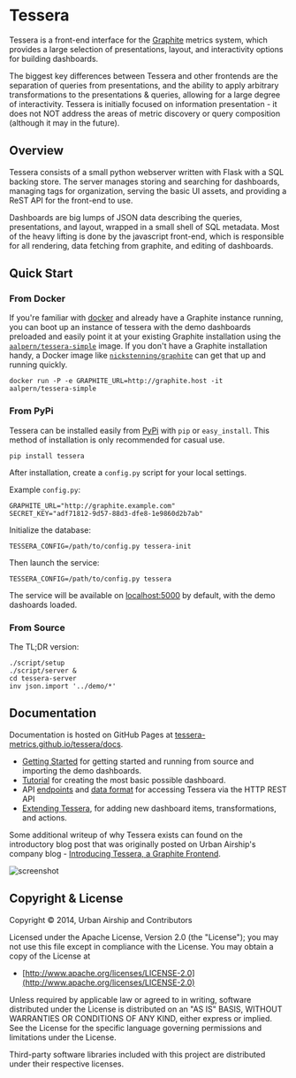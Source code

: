 # Tessera

Tessera is a front-end interface for the [Graphite](http://graphite.readthedocs.org/en/latest/) metrics system, which provides a large selection of presentations, layout, and interactivity options for building dashboards.

The biggest key differences between Tessera and other frontends are the separation of queries from presentations, and the ability to apply arbitrary transformations to the presentations & queries, allowing for a large degree of interactivity. Tessera is initially focused on information presentation - it does not NOT address the areas of metric discovery or query composition (although it may in the future).

## Overview

Tessera consists of a small python webserver written with Flask with a SQL backing store. The server manages storing and searching for dashboards, managing tags for organization, serving the basic UI assets, and providing a ReST API for the front-end to use.

Dashboards are big lumps of JSON data describing the queries, presentations, and layout, wrapped in a small shell of SQL metadata. Most of the heavy lifting is done by the javascript front-end, which is responsible for all rendering, data fetching from graphite, and editing of dashboards.

## Quick Start

### From Docker

If you're familiar with [docker](http://www.docker.com) and already have a Graphite instance running, you can boot up an instance of tessera with the demo dashboards preloaded and easily point it at your existing Graphite installation using the [`aalpern/tessera-simple`](https://registry.hub.docker.com/u/aalpern/tessera-simple/) image. If you don't have a Graphite installation handy, a Docker image like [`nickstenning/graphite`](https://registry.hub.docker.com/u/nickstenning/graphite/) can get that up and running quickly.

```
docker run -P -e GRAPHITE_URL=http://graphite.host -it aalpern/tessera-simple
```


### From PyPi

Tessera can be installed easily from
[PyPi](https://pypi.python.org/pypi) with `pip` or
`easy_install`. This method of installation is only recommended for
casual use.

```
pip install tessera
```

After installation, create a `config.py` script for your local
settings.

Example `config.py`:

```
GRAPHITE_URL="http://graphite.example.com"
SECRET_KEY="adf71812-9d57-88d3-dfe8-1e9860d2b7ab"
```

Initialize the database:

```
TESSERA_CONFIG=/path/to/config.py tessera-init
```

Then launch the service:

```
TESSERA_CONFIG=/path/to/config.py tessera
```

The service will be available on
[localhost:5000](http://localhost:5000) by default, with the demo
dashoards loaded.

### From Source

The TL;DR version:

```
./script/setup
./script/server &
cd tessera-server
inv json.import '../demo/*'
```

## Documentation

Documentation is hosted on GitHub Pages at
[tessera-metrics.github.io/tessera/docs](http://tessera-metrics.github.io/tessera/docs/).

* [Getting Started](http://tessera-metrics.github.io/tessera/docs/) for getting started and running from source and importing the demo dashboards.
* [Tutorial](http://tessera-metrics.github.io/tessera/docs/guides/tutorial/) for creating the most basic possible
  dashboard.
* API [endpoints](http://tessera-metrics.github.io/tessera/docs/api/endpoints/) and [data format](http://tessera-metrics.github.io/tessera/docs/api/data-format/) for accessing Tessera via the HTTP REST API
* [Extending Tessera](http://tessera-metrics.github.io/tessera/docs/development/extension/), for adding new dashboard
  items, transformations, and actions.

Some additional writeup of why Tessera exists can found on the
introductory blog post that was originally posted on Urban Airship's
company blog -
[Introducing Tessera, a Graphite Frontend](http://monster.partyhat.co/article/introducing-tessera/).

![screenshot](docs/screenshots/color-themes-small.png)

## Copyright & License

Copyright &copy; 2014, Urban Airship and Contributors

Licensed under the Apache License, Version 2.0 (the "License");
you may not use this file except in compliance with the License.
You may obtain a copy of the License at

* [http://www.apache.org/licenses/LICENSE-2.0](http://www.apache.org/licenses/LICENSE-2.0)

Unless required by applicable law or agreed to in writing, software
distributed under the License is distributed on an "AS IS" BASIS,
WITHOUT WARRANTIES OR CONDITIONS OF ANY KIND, either express or implied.
See the License for the specific language governing permissions and
limitations under the License.

Third-party software libraries included with this project are
distributed under their respective licenses.
